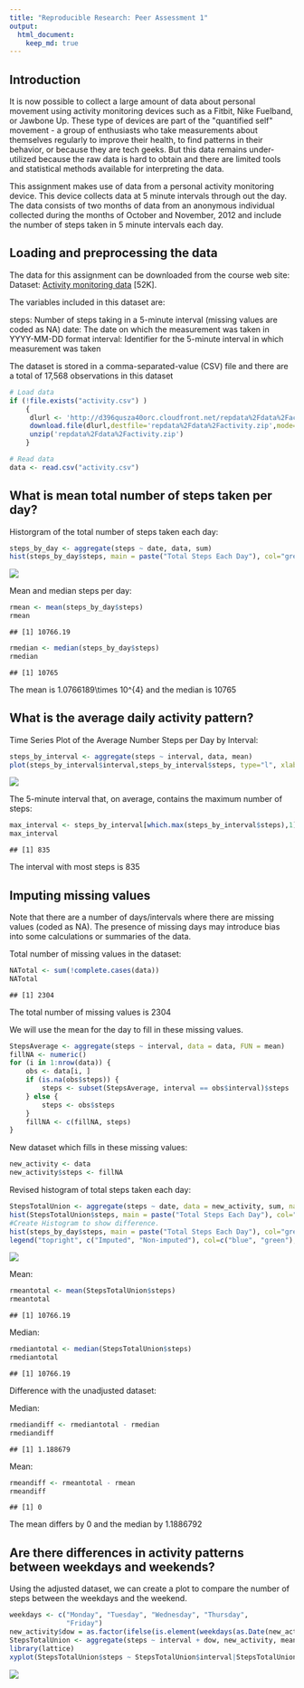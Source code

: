 ```yaml
---
title: "Reproducible Research: Peer Assessment 1"
output: 
  html_document:
    keep_md: true
---
```



## Introduction

It is now possible to collect a large amount of data about personal movement using activity monitoring devices such as a Fitbit, Nike Fuelband, or Jawbone Up. These type of devices are part of the "quantified self" movement - a group of enthusiasts who take measurements about themselves regularly to improve their health, to find patterns in their behavior, or because they are tech geeks. But this data remains under-utilized because the raw data is hard to obtain and there are limited tools and statistical methods available for interpreting the data. 

This assignment makes use of data from a personal activity monitoring device. This device collects data at 5 minute intervals through out the day. The data consists of two months of data from an anonymous individual collected during the months of October and November, 2012 and include the number of steps taken in 5 minute intervals each day.


## Loading and preprocessing the data

The data for this assignment can be downloaded from the course web site: Dataset: [Activity monitoring data](https://d396qusza40orc.cloudfront.net/repdata%2Fdata%2Factivity.zip) [52K].

The variables included in this dataset are: 

steps: Number of steps taking in a 5-minute interval (missing values are coded as NA) 
date: The date on which the measurement was taken in YYYY-MM-DD format 
interval: Identifier for the 5-minute interval in which measurement was taken 

The dataset is stored in a comma-separated-value (CSV) file and there are a total of 17,568 observations in this dataset



```r
# Load data
if (!file.exists("activity.csv") )
    {
     dlurl <- 'http://d396qusza40orc.cloudfront.net/repdata%2Fdata%2Factivity.zip'  
     download.file(dlurl,destfile='repdata%2Fdata%2Factivity.zip',mode='wb')  
     unzip('repdata%2Fdata%2Factivity.zip')
    }

# Read data
data <- read.csv("activity.csv")  
```

## What is mean total number of steps taken per day?

Historgram of the total number of steps taken each day:


```r
steps_by_day <- aggregate(steps ~ date, data, sum)
hist(steps_by_day$steps, main = paste("Total Steps Each Day"), col="green",xlab="Number of Steps")
```

![](PA1_template_files/figure-html/hist_plot_1-1.png)<!-- -->

Mean and median steps per day:


```r
rmean <- mean(steps_by_day$steps)
rmean
```

```
## [1] 10766.19
```

```r
rmedian <- median(steps_by_day$steps)
rmedian
```

```
## [1] 10765
```
The mean is 1.0766189\times 10^{4} and the median is 10765

## What is the average daily activity pattern?

Time Series Plot of the Average Number Steps per Day by Interval:


```r
steps_by_interval <- aggregate(steps ~ interval, data, mean)
plot(steps_by_interval$interval,steps_by_interval$steps, type="l", xlab="Interval", ylab="Number of Steps",main="Average Number of Steps per Day by Interval")
```

![](PA1_template_files/figure-html/time_series_plot-1.png)<!-- -->

The 5-minute interval that, on average, contains the maximum number of steps:


```r
max_interval <- steps_by_interval[which.max(steps_by_interval$steps),1]
max_interval
```

```
## [1] 835
```

The interval with most steps is 835

## Imputing missing values

Note that there are a number of days/intervals where there are missing values (coded as NA). The presence of missing days may introduce bias into some calculations or summaries of the data.

Total number of missing values in the dataset:


```r
NATotal <- sum(!complete.cases(data))
NATotal
```

```
## [1] 2304
```

The total number of missing values is 2304

We will use the mean for the day to fill in these missing values.


```r
StepsAverage <- aggregate(steps ~ interval, data = data, FUN = mean)
fillNA <- numeric()
for (i in 1:nrow(data)) {
    obs <- data[i, ]
    if (is.na(obs$steps)) {
        steps <- subset(StepsAverage, interval == obs$interval)$steps
    } else {
        steps <- obs$steps
    }
    fillNA <- c(fillNA, steps)
}
```
New dataset which fills in these missing values:


```r
new_activity <- data
new_activity$steps <- fillNA
```

Revised histogram of total steps taken each day:


```r
StepsTotalUnion <- aggregate(steps ~ date, data = new_activity, sum, na.rm = TRUE)
hist(StepsTotalUnion$steps, main = paste("Total Steps Each Day"), col="blue", xlab="Number of Steps")
#Create Histogram to show difference. 
hist(steps_by_day$steps, main = paste("Total Steps Each Day"), col="green", xlab="Number of Steps", add=T)
legend("topright", c("Imputed", "Non-imputed"), col=c("blue", "green"), lwd=10)
```

![](PA1_template_files/figure-html/histo_plot_2-1.png)<!-- -->

Mean:


```r
rmeantotal <- mean(StepsTotalUnion$steps)
rmeantotal
```

```
## [1] 10766.19
```

Median:


```r
rmediantotal <- median(StepsTotalUnion$steps)
rmediantotal
```

```
## [1] 10766.19
```


Difference with the unadjusted dataset:

Median:


```r
rmediandiff <- rmediantotal - rmedian
rmediandiff
```

```
## [1] 1.188679
```

Mean:


```r
rmeandiff <- rmeantotal - rmean
rmeandiff
```

```
## [1] 0
```

The mean differs by 0 and the median by 1.1886792 


## Are there differences in activity patterns between weekdays and weekends?

Using the adjusted dataset, we can create a plot to compare the number of steps between the weekdays and the weekend.


```r
weekdays <- c("Monday", "Tuesday", "Wednesday", "Thursday", 
              "Friday")
new_activity$dow = as.factor(ifelse(is.element(weekdays(as.Date(new_activity$date)),weekdays), "Weekday", "Weekend"))
StepsTotalUnion <- aggregate(steps ~ interval + dow, new_activity, mean)
library(lattice)
xyplot(StepsTotalUnion$steps ~ StepsTotalUnion$interval|StepsTotalUnion$dow, main="Average Steps per Day by Interval",xlab="Interval", ylab="Steps",layout=c(1,2), type="l")
```

![](PA1_template_files/figure-html/panel_plots-1.png)<!-- -->




